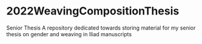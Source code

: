 # 2022WeavingCompositionThesis
Senior Thesis
A repository dedicated towards storing material for my senior thesis on gender and weaving in Iliad manuscripts
